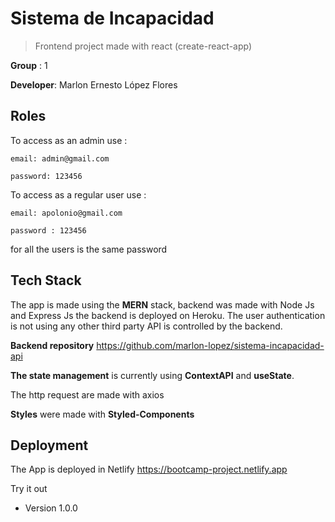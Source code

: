 # Sistema de Incapacidad

> Frontend project made with react (create-react-app)

**Group** : 1

**Developer**: Marlon Ernesto López Flores

## Roles

To access as an admin use :

```
email: admin@gmail.com

password: 123456

```

To access as a regular user use :

```
email: apolonio@gmail.com

password : 123456

```

for all the users is the same password

## Tech Stack

The app is made using the **MERN** stack, backend was made with Node Js and Express Js the backend is deployed on Heroku. The user authentication is not using any other third party API is controlled by the backend.

**Backend repository**
https://github.com/marlon-lopez/sistema-incapacidad-api

**The state management** is currently using **ContextAPI** and **useState**.

The http request are made with axios

**Styles** were made with **Styled-Components**

## Deployment

The App is deployed in Netlify https://bootcamp-project.netlify.app

Try it out

- Version 1.0.0
